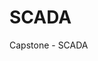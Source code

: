 # SCADA
Capstone - SCADA

<!--
<img src="https://github.com/user-attachments/assets/bc800d42-9adb-4809-be05-e38c3c93ba8e" alt="Project 2" style="width:30%; height:auto;">
![PXL_20210717_103152019](https://github.com/user-attachments/assets/ce1dad1c-53f7-4cd8-b34c-c0d86adef59b)

[![Watch the video](https://img.youtube.com/vi/9twqcwSKyeY/0.jpg)](https://www.youtube.com/watch?v=9twqcwSKyeY)
https://youtube.com/shorts/agsWuEC8VSQ
-->
